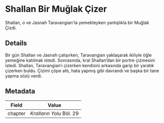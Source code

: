 # Shallan Bir Muğlak Çizer
Shallan, o ve Jasnah Taravangian'la yemekteyken yanlışlıkla bir Muğlak Çizdi.

## Details
Bir gün Shallan ve Jasnah çalışırken, Taravangian yaklaşarak ikiliyle öğle yemeğine katılmak istedi. Sonrasında, kral Shallan’dan bir portre çizmesini istedi. Shallan, Taravangian’ı çizerken kendisini arkasında garip bir yaratık çizerken buldu. Çizimi çöpe attı, hata yapmış gibi davrandı ve başka bir tane yapma sözü verdi.

## Metadata
| Field | Value |
| ----- | ----- |
| chapter | *Kralların Yolu* Böl. 29 |
